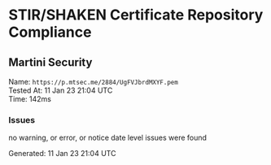 # STIR/SHAKEN Certificate Repository Compliance

## Martini Security

Name: `https://p.mtsec.me/2884/UgFVJbrdMXYF.pem`\
Tested At: 11 Jan 23 21:04 UTC\
Time: 142ms

### Issues

no warning, or error, or notice date level issues were found

Generated: 11 Jan 23 21:04 UTC